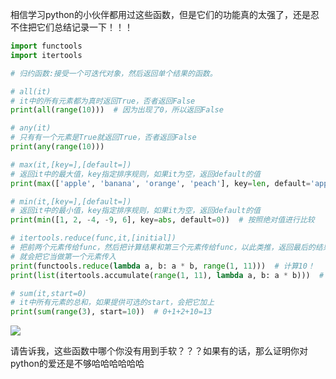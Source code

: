
<BlogInfo id="767" title="python中可迭代的归约函数，功能这么强，你能不爱？ ？ ？" author="白日梦想猿" pv=0 read_times=0 pre_cost_time="49" category="《流畅的python》" tag_list="['归约函数']" create_time="2022.04.18 10:14:45.177403" update_time="2022.04.18 10:14:45" />

 相信学习python的小伙伴都用过这些函数，但是它们的功能真的太强了，还是忍不住把它们总结记录一下！！！


```python
import functools
import itertools

# 归约函数:接受一个可迭代对象，然后返回单个结果的函数。

# all(it)
# it中的所有元素都为真时返回True，否者返回False
print(all(range(10)))  # 因为出现了0，所以返回False

# any(it)
# 只有有一个元素是True就返回True，否者返回False
print(any(range(10)))

# max(it,[key=],[default=])
# 返回it中的最大值，key指定排序规则，如果it为空，返回default的值
print(max(['apple', 'banana', 'orange', 'peach'], key=len, default='apple'))  # 按照长度进行比较

# min(it,[key=],[default=])
# 返回it中的最小值，key指定排序规则，如果it为空，返回default的值
print(min([1, 2, -4, -9, 6], key=abs, default=0))  # 按照绝对值进行比较

# itertools.reduce(func,it,[initial])
# 把前两个元素传给func，然后把计算结果和第三个元素传给func，以此类推，返回最后的结果，如果提供了initial
# 就会把它当做第一个元素传入
print(functools.reduce(lambda a, b: a * b, range(1, 11)))  # 计算10！
print(list(itertools.accumulate(range(1, 11), lambda a, b: a * b)))  # 依次计算1! 2! 3!...10!

# sum(it,start=0)
# it中所有元素的总和，如果提供可选的start，会把它加上
print(sum(range(3), start=10))  # 0+1+2+10=13
```


![](http://www.lll.plus/media/image/2022/04/18/image-20220418101439-1.png)

请告诉我，这些函数中哪个你没有用到手软？？？如果有的话，那么证明你对python的爱还是不够哈哈哈哈哈哈

